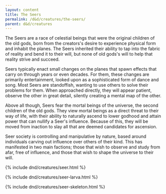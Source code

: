 ```yaml
---
layout: content
title: The Seers
permalink: /d&d/creatures/the-seers/
parent: d&d/creatures
---
```


The Seers are a race of celestial beings that were the original children of the old gods, born from the creators's desire to experience physical form and inhabit the planes. The Seers inherited their ability to tap into the fabric of reality and bend it to their will, but none of old gods's will to help that reality strive and succeed.

Seers typically enact small changes on the planes that spawn effects that carry on through years or even decades. For them, these changes are primarily entertainment, looked upon as a sophisticated form of dance and song. Most Seers are standoffish, wanting to use others to solve their problems for them. When approached directly, they will appear patient, observe the other in great detail, silently creating a mental map of the other.

Above all though, Seers fear the mortal beings of the universe, the second children of the old gods. They view mortal beings as a direct threat to their way of life, with their ability to naturally ascend to lower godhood and attain power that can nullify a Seer's influence. Because of this, they will be moved from inaction to slay all that are deemed candidates for ascension.

Seer society is controlling and manipulative by nature, based around individuals carving out influence over others of their kind. This has manifested in two main factions; those that wish to observe and study from afar, free of influence, and those that wish to shape the universe to their will.

{% include dnd/creatures/seer.html %}

{% include dnd/creatures/seer-larva.html %}

{% include dnd/creatures/seer-skeleton.html %}
